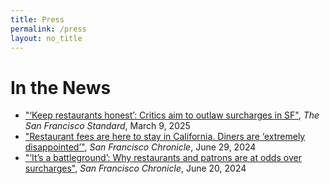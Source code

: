 ```yaml
---
title: Press
permalink: /press
layout: no_title
---
```


# In the News

* ["‘Keep restaurants honest’: Critics aim to outlaw surcharges in SF"](https://sfstandard.com/2025/03/09/sf-restaurant-surcharges-junk-fees/), _The San Francisco Standard_, March 9, 2025
* ["Restaurant fees are here to stay in California. Diners are ‘extremely disappointed’"](https://www.sfchronicle.com/food/restaurants/article/restaurant-fee-diner-response-19543436.php), _San Francisco Chronicle_, June 29, 2024
* ["‘It’s a battleground’: Why restaurants and patrons are at odds over surcharges"](https://www.sfchronicle.com/food/restaurants/article/restaurant-junk-fees-surcharges-19513196.php), _San Francisco Chronicle_, June 20, 2024